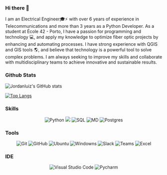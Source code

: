 ### Hi there 👋

I am an Electrical Engineer🎓⚡ with over 6 years of experience in Telecommunications and more than 3 years as a Python Developer. As a student at École 42 - Porto, I have a passion for programming and technology 💻, and apply my knowledge to optimize fiber optic projects by enhancing and automating processes. I have strong experience with QGIS and GIS tools 🌎, and believe that technology is a powerful tool to solve complex problems. I am always seeking to improve my skills and collaborate with multidisciplinary teams to achieve innovative and sustainable results.

### Github Stats

![Jordanluiz's GitHub stats](https://github-readme-stats.vercel.app/api?username=Jordanluiz&count_private=true&&show_icons=true&theme=github_dark  )

[![Top Langs](https://github-readme-stats.vercel.app/api/top-langs/?username=Jordanluiz&count_private=true&layout=compact&theme=github_dark)](https://github.com/anuraghazra/github-readme-stats)

### Skills

<div align=center>
	<img src="https://img.shields.io/badge/-Python-blue?style=for-the-badge&logo=Python&logoColor=FFFFFF" alt="Python">
	<img src="https://img.shields.io/badge/C-00599C?style=for-the-badge&logo=c&logoColor=white">
	<img src="https://img.shields.io/badge/SQL-orange?style=for-the-badge&logo=SQL&logoColor=FFFFFF" alt="SQL">
	<img src="https://img.shields.io/badge/Markdown-000000?style=for-the-badge&logo=markdown&logoColor=white" alt="MD">
	<img src="https://img.shields.io/badge/PostgreSQL-316192?style=for-the-badge&logo=postgresql&logoColor=white" alt="Postgres">

</div>

### Tools

<div align=center>
	<img src="https://img.shields.io/badge/Git-FF5500?style=for-the-badge&logo=Git&logoColor=FFFFFF" alt="Git">
	<img src="https://img.shields.io/badge/GitHub-000000?style=for-the-badge&logo=GitHub&logoColor=FFFFFF" alt="GitHub">
	<img src="https://img.shields.io/badge/Ubuntu-orange?style=for-the-badge&logo=Ubuntu&logoColor=FFFFFF" alt="Ubuntu">
  <img src="https://img.shields.io/badge/Windows-0078D6?style=for-the-badge&logo=windows&logoColor=white" alt="Windowns">
	<img src="https://img.shields.io/badge/Slack-74D126?style=for-the-badge&logo=Slack&logoColor=FFFFFF" alt="Slack">
  <img src="https://img.shields.io/badge/Microsoft_Teams-6264A7?style=for-the-badge&logo=microsoft-teams&logoColor=white" alt="Teams">
  <img src="https://img.shields.io/badge/Microsoft_Excel-217346?style=for-the-badge&logo=microsoft-excel&logoColor=white" alt="Excel">

</div>

### IDE

<div align=center>
	<img src="https://img.shields.io/badge/Visual Studio Code-5555FF?style=for-the-badge&logo=Visual Studio Code&logoColor=FFFFFF" alt="Visual Studio Code">
	<img src="https://img.shields.io/badge/PyCharm-000000.svg?&style=for-the-badge&logo=PyCharm&logoColor=white" alt="Pycharm">


</div>
